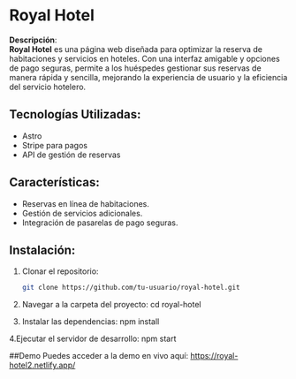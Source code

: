 # Royal Hotel

**Descripción**:  
**Royal Hotel** es una página web diseñada para optimizar la reserva de habitaciones y servicios en hoteles. Con una interfaz amigable y opciones de pago seguras, permite a los huéspedes gestionar sus reservas de manera rápida y sencilla, mejorando la experiencia de usuario y la eficiencia del servicio hotelero.

## Tecnologías Utilizadas:
- Astro
- Stripe para pagos
- API de gestión de reservas

## Características:
- Reservas en línea de habitaciones.
- Gestión de servicios adicionales.
- Integración de pasarelas de pago seguras.

## Instalación:

1. Clonar el repositorio:
   ```bash
   git clone https://github.com/tu-usuario/royal-hotel.git

2. Navegar a la carpeta del proyecto:
    cd royal-hotel
   
3. Instalar las dependencias:
   npm install

4.Ejecutar el servidor de desarrollo:
  npm start

##Demo
Puedes acceder a la demo en vivo aquí: https://royal-hotel2.netlify.app/
